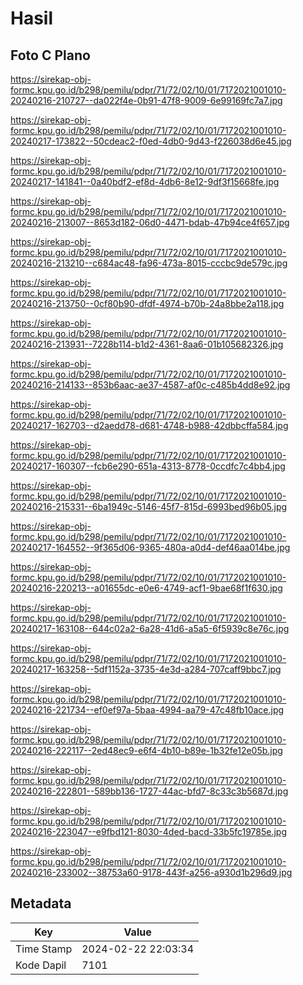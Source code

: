 # Hasil

## Foto C Plano

https://sirekap-obj-formc.kpu.go.id/b298/pemilu/pdpr/71/72/02/10/01/7172021001010-20240216-210727--da022f4e-0b91-47f8-9009-6e99169fc7a7.jpg

https://sirekap-obj-formc.kpu.go.id/b298/pemilu/pdpr/71/72/02/10/01/7172021001010-20240217-173822--50cdeac2-f0ed-4db0-9d43-f226038d6e45.jpg

https://sirekap-obj-formc.kpu.go.id/b298/pemilu/pdpr/71/72/02/10/01/7172021001010-20240217-141841--0a40bdf2-ef8d-4db6-8e12-9df3f15668fe.jpg

https://sirekap-obj-formc.kpu.go.id/b298/pemilu/pdpr/71/72/02/10/01/7172021001010-20240216-213007--8653d182-06d0-4471-bdab-47b94ce4f657.jpg

https://sirekap-obj-formc.kpu.go.id/b298/pemilu/pdpr/71/72/02/10/01/7172021001010-20240216-213210--c684ac48-fa96-473a-8015-cccbc9de579c.jpg

https://sirekap-obj-formc.kpu.go.id/b298/pemilu/pdpr/71/72/02/10/01/7172021001010-20240216-213750--0cf80b90-dfdf-4974-b70b-24a8bbe2a118.jpg

https://sirekap-obj-formc.kpu.go.id/b298/pemilu/pdpr/71/72/02/10/01/7172021001010-20240216-213931--7228b114-b1d2-4361-8aa6-01b105682326.jpg

https://sirekap-obj-formc.kpu.go.id/b298/pemilu/pdpr/71/72/02/10/01/7172021001010-20240216-214133--853b6aac-ae37-4587-af0c-c485b4dd8e92.jpg

https://sirekap-obj-formc.kpu.go.id/b298/pemilu/pdpr/71/72/02/10/01/7172021001010-20240217-162703--d2aedd78-d681-4748-b988-42dbbcffa584.jpg

https://sirekap-obj-formc.kpu.go.id/b298/pemilu/pdpr/71/72/02/10/01/7172021001010-20240217-160307--fcb6e290-651a-4313-8778-0ccdfc7c4bb4.jpg

https://sirekap-obj-formc.kpu.go.id/b298/pemilu/pdpr/71/72/02/10/01/7172021001010-20240216-215331--6ba1949c-5146-45f7-815d-6993bed96b05.jpg

https://sirekap-obj-formc.kpu.go.id/b298/pemilu/pdpr/71/72/02/10/01/7172021001010-20240217-164552--9f365d06-9365-480a-a0d4-def46aa014be.jpg

https://sirekap-obj-formc.kpu.go.id/b298/pemilu/pdpr/71/72/02/10/01/7172021001010-20240216-220213--a01655dc-e0e6-4749-acf1-9bae68f1f630.jpg

https://sirekap-obj-formc.kpu.go.id/b298/pemilu/pdpr/71/72/02/10/01/7172021001010-20240217-163108--644c02a2-6a28-41d6-a5a5-6f5939c8e76c.jpg

https://sirekap-obj-formc.kpu.go.id/b298/pemilu/pdpr/71/72/02/10/01/7172021001010-20240217-163258--5df1152a-3735-4e3d-a284-707caff9bbc7.jpg

https://sirekap-obj-formc.kpu.go.id/b298/pemilu/pdpr/71/72/02/10/01/7172021001010-20240216-221734--ef0ef97a-5baa-4994-aa79-47c48fb10ace.jpg

https://sirekap-obj-formc.kpu.go.id/b298/pemilu/pdpr/71/72/02/10/01/7172021001010-20240216-222117--2ed48ec9-e6f4-4b10-b89e-1b32fe12e05b.jpg

https://sirekap-obj-formc.kpu.go.id/b298/pemilu/pdpr/71/72/02/10/01/7172021001010-20240216-222801--589bb136-1727-44ac-bfd7-8c33c3b5687d.jpg

https://sirekap-obj-formc.kpu.go.id/b298/pemilu/pdpr/71/72/02/10/01/7172021001010-20240216-223047--e9fbd121-8030-4ded-bacd-33b5fc19785e.jpg

https://sirekap-obj-formc.kpu.go.id/b298/pemilu/pdpr/71/72/02/10/01/7172021001010-20240216-233002--38753a60-9178-443f-a256-a930d1b296d9.jpg


## Metadata

| Key        | Value               |
| ---------- | ------------------- |
| Time Stamp | 2024-02-22 22:03:34 |
| Kode Dapil | 7101                |



